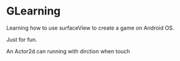 # GLearning

Learning how to use surfaceView to create a game on Android OS.

Just for fun.

An Actor2d can running with dirction when touch

